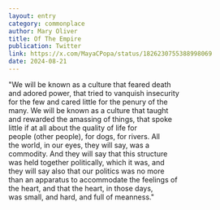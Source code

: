 ```yaml
---
layout: entry
category: commonplace
author: Mary Oliver
title: Of The Empire
publication: Twitter
link: https://x.com/MayaCPopa/status/1826230755388998069
date: 2024-08-21
---
```


"We will be known as a culture that feared death
<br>and adored power, that tried to vanquish insecurity
<br>for the few and cared little for the penury of the
<br>many. We will be known as a culture that taught
<br>and rewarded the amassing of things, that spoke
<br>little if at all about the quality of life for
<br>people (other people), for dogs, for rivers. All
<br>the world, in our eyes, they will say, was a
<br>commodity. And they will say that this structure
<br>was held together politically, which it was, and
<br>they will say also that our politics was no more
<br>than an apparatus to accommodate the feelings of
<br>the heart, and that the heart, in those days,
<br>was small, and hard, and full of meanness."
